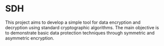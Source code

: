 # SDH
This project aims to develop a simple tool for data encryption and decryption using standard cryptographic algorithms. The main objective is to demonstrate basic data protection techniques through symmetric and asymmetric encryption.
